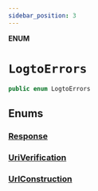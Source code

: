 ```yaml
---
sidebar_position: 3
---
```


**ENUM**

# `LogtoErrors`

```swift
public enum LogtoErrors
```

## Enums

### [Response](LogtoErrors.Response.md)

### [UriVerification](LogtoErrors.UriVerification.md)

### [UrlConstruction](LogtoErrors.UrlConstruction.md)
